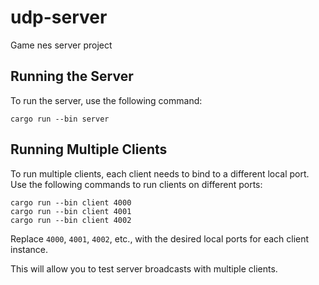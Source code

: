# udp-server
Game nes server project

## Running the Server
To run the server, use the following command:

```
cargo run --bin server
```

## Running Multiple Clients
To run multiple clients, each client needs to bind to a different local port. Use the following commands to run clients on different ports:

```
cargo run --bin client 4000
cargo run --bin client 4001
cargo run --bin client 4002
```
Replace `4000`, `4001`, `4002`, etc., with the desired local ports for each client instance.

This will allow you to test server broadcasts with multiple clients.
